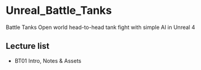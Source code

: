 # Unreal_Battle_Tanks
Battle Tanks Open world head-to-head tank fight with simple AI in Unreal 4

## Lecture list
 * BT01 Intro, Notes & Assets
